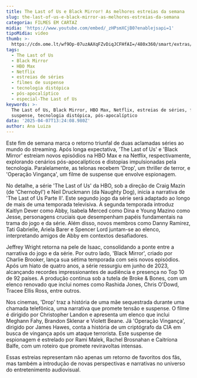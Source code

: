 ```yaml
---
title: The Last of Us e Black Mirror! As melhores estreias da semana
slug: the-last-of-us-e-black-mirror-as-melhores-estreias-da-semana
categoria: FILMES EM CARTAZ
midia: 'https://www.youtube.com/embed/_zHPsmXCjB0?enablejsapi=1'
tipoMidia: video
thumb: >-
  https://cdn.ome.lt/wf9Op-07uzAAXqFZvDiqJCFHfAI=/480x360/smart/extras/conteudos/lastofussegundatemporada.jpg
tags:
  - The Last of Us
  - Black Mirror
  - HBO Max
  - Netflix
  - estreias de séries
  - filmes de suspense
  - tecnologia distópica
  - pós-apocalíptico
  - especial-The Last of Us
keywords: >-
  The Last of Us, Black Mirror, HBO Max, Netflix, estreias de séries, filmes de
  suspense, tecnologia distópica, pós-apocalíptico
data: '2025-04-07T13:24:08.980Z'
author: Ana Luiza
---
```


Este fim de semana marca o retorno triunfal de duas aclamadas séries ao mundo do streaming. Após longa expectativa, 'The Last of Us' e 'Black Mirror' estreiam novos episódios na HBO Max e na Netflix, respectivamente, explorando cenários pós-apocalípticos e distopias impulsionadas pela tecnologia. Paralelamente, as telonas recebem 'Drop', um thriller de terror, e 'Operação Vingança', um filme de suspense que envolve espionagem.

No detalhe, a série 'The Last of Us' da HBO, sob a direção de Craig Mazin (de 'Chernobyl') e Neil Druckmann (da Naughty Dog), inicia a narrativa de 'The Last of Us Parte II'. Este segundo jogo da série será adaptado ao longo de mais de uma temporada televisiva. A segunda temporada introduz Kaitlyn Dever como Abby, Isabela Merced como Dina e Young Mazino como Jesse, personagens cruciais que desempenham papéis fundamentais na trama do jogo e da série. Além disso, novos membros como Danny Ramirez, Tati Gabrielle, Ariela Barer e Spencer Lord juntam-se ao elenco, interpretando amigos de Abby em contextos desafiadores.

Jeffrey Wright retorna na pele de Isaac, consolidando a ponte entre a narrativa do jogo e da série. Por outro lado, 'Black Mirror', criado por Charlie Brooker, lança sua sétima temporada com seis novos episódios. Após um hiato de quatro anos, a série ressurgiu em junho de 2023, alcançando recordes impressionantes de audiência e presença no Top 10 de 92 países. A produção continua sob a tutela de Broke & Bones, com um elenco renovado que inclui nomes como Rashida Jones, Chris O'Dowd, Tracee Ellis Ross, entre outros.

Nos cinemas, 'Drop' traz a história de uma mãe sequestrada durante uma chamada telefônica, uma narrativa que promete tensão e suspense. O filme é dirigido por Christopher Landon e apresenta um elenco que inclui Meghann Fahy, Brandon Sklenar e Violett Beane. Já 'Operação Vingança', dirigido por James Hawes, conta a história de um criptógrafo da CIA em busca de vingança após um ataque terrorista. Este suspense de espionagem é estrelado por Rami Malek, Rachel Brosnahan e Caitríona Balfe, com um roteiro que promete reviravoltas intensas.

Essas estreias representam não apenas um retorno de favoritos dos fãs, mas também a introdução de novas perspectivas e narrativas no universo do entretenimento audiovisual.
